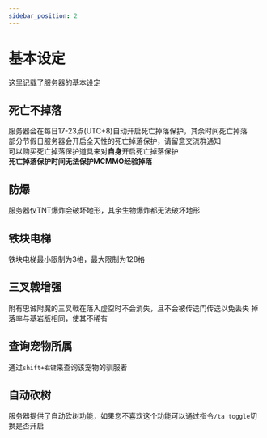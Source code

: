 ```yaml
---
sidebar_position: 2
---
```


# 基本设定
这里记载了服务器的基本设定  
## 死亡不掉落
服务器会在每日17-23点(UTC+8)自动开启死亡掉落保护，其余时间死亡掉落  
部分节假日服务器会开启全天性的死亡掉落保护，请留意交流群通知  
可以购买死亡掉落保护道具来对**自身**开启死亡掉落保护  
**死亡掉落保护时间无法保护MCMMO经验掉落**
## 防爆
服务器仅TNT爆炸会破坏地形，其余生物爆炸都无法破坏地形
## 铁块电梯
铁块电梯最小限制为3格，最大限制为128格  
## 三叉戟增强
附有忠诚附魔的三叉戟在落入虚空时不会消失，且不会被传送门传送以免丢失
掉落率与基岩版相同，使其不稀有  
## 查询宠物所属
通过`shift+右键`来查询该宠物的驯服者
## 自动砍树
服务器提供了自动砍树功能，如果您不喜欢这个功能可以通过指令`/ta toggle`切换是否开启
